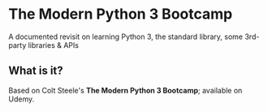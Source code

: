 # The Modern Python 3 Bootcamp
A documented revisit on learning Python 3, the standard library, some 3rd-party libraries & APIs

## What is it?
Based on Colt Steele's <b>The Modern Python 3 Bootcamp</b>; available on Udemy.

